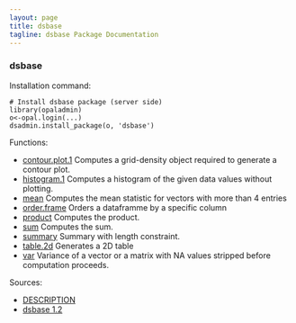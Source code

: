 ```yaml
---
layout: page
title: dsbase
tagline: dsbase Package Documentation
---
```



### dsbase

Installation command:

	# Install dsbase package (server side)
	library(opaladmin)
	o<-opal.login(...)
	dsadmin.install_package(o, 'dsbase')

Functions:


* [contour.plot.1](contour.plot.1.html) Computes a grid-density object required to generate a contour plot.
* [histogram.1](histogram.1.html) Computes a histogram of the given data values without plotting.
* [mean](mean.html) Computes the mean statistic for vectors with more than 4 entries
* [order.frame](order.frame.html) Orders a dataframme by a specific column
* [product](product.html) Computes the product.
* [sum](sum.html) Computes the sum.
* [summary](summary.html) Summary with length constraint.
* [table.2d](table.2d.html) Generates a 2D table
* [var](var.html) Variance of a vector or a matrix with NA values stripped before computation proceeds.

Sources:

* [DESCRIPTION](https://raw.github.com/datashield/dsbase/1.2/DESCRIPTION)
* [dsbase 1.2](https://github.com/datashield/dsbase/tree/1.2)
